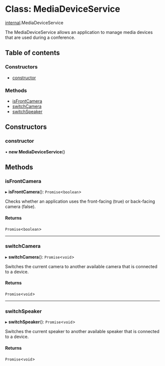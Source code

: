 # Class: MediaDeviceService

[internal](../modules/internal.md).MediaDeviceService

The MediaDeviceService allows an application to manage media devices that are used during a conference.

## Table of contents

### Constructors

- [constructor](internal.MediaDeviceService.md#constructor)

### Methods

- [isFrontCamera](internal.MediaDeviceService.md#isfrontcamera)
- [switchCamera](internal.MediaDeviceService.md#switchcamera)
- [switchSpeaker](internal.MediaDeviceService.md#switchspeaker)

## Constructors

### constructor

• **new MediaDeviceService**()

## Methods

### isFrontCamera

▸ **isFrontCamera**(): `Promise`<`boolean`\>

Checks whether an application uses the front-facing (true) or back-facing camera (false).

#### Returns

`Promise`<`boolean`\>

___

### switchCamera

▸ **switchCamera**(): `Promise`<`void`\>

Switches the current camera to another available camera that is connected to a device.

#### Returns

`Promise`<`void`\>

___

### switchSpeaker

▸ **switchSpeaker**(): `Promise`<`void`\>

Switches the current speaker to another available speaker that is connected to a device.

#### Returns

`Promise`<`void`\>
